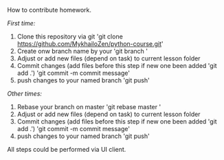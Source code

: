 How to contribute homework.

*First time:*
1) Clone this repository via git
'git clone https://github.com/MykhailoZen/python-course.git'
2) Create onw branch name by your <name-surname> 'git branch <name-surname>'
3) Adjust or add new files (depend on task) to current lesson folder
4) Commit changes (add files before this step if new one been added 'git add .') 'git commit -m commit message'
5) push changes to your named branch 'git push' 

*Other times:*
1) Rebase your branch on master 'git rebase master <name-surname>'
2) Adjust or add new files (depend on task) to current lesson folder
3) Commit changes (add files before this step if new one been added 'git add .') 'git commit -m commit message'
4) push changes to your named branch 'git push'

All steps could be performed via UI client.
